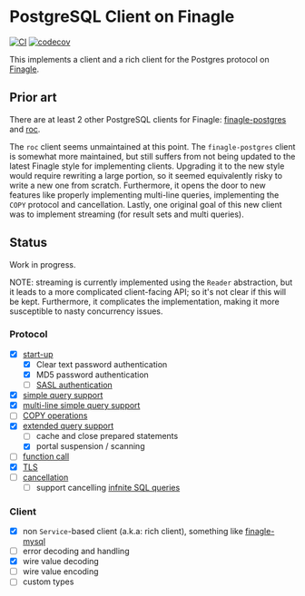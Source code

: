 # PostgreSQL Client on Finagle

[![CI](https://github.com/plaflamme/finagle-postgresql/workflows/CI/badge.svg)](https://github.com/plaflamme/finagle-postgresql/actions)
[![codecov](https://codecov.io/gh/plaflamme/finagle-postgresql/branch/master/graph/badge.svg?token=TDHKM1J9TY)](https://codecov.io/gh/plaflamme/finagle-postgresql)

This implements a client and a rich client for the Postgres protocol on [Finagle](https://github.com/twitter/finagle).

## Prior art

There are at least 2 other PostgreSQL clients for Finagle: [finagle-postgres](https://github.com/finagle/finagle-postgres)
and [roc](https://github.com/finagle/roc).

The `roc` client seems unmaintained at this point.
The `finagle-postgres` client is somewhat more maintained, but still suffers from not being updated to the latest
Finagle style for implementing clients. Upgrading it to the new style would require rewriting a large portion,
so it seemed equivalently risky to write a new one from scratch. Furthermore, it opens the door to new features like
properly implementing multi-line queries, implementing the `COPY` protocol and cancellation.
Lastly, one original goal of this new client was to implement streaming (for result sets and multi queries).

## Status

Work in progress.

NOTE: streaming is currently implemented using the `Reader` abstraction, but it leads to a more complicated client-facing API;
so it's not clear if this will be kept. Furthermore, it complicates the implementation, making it more susceptible to
nasty concurrency issues.

### Protocol

- [x] [start-up](https://www.postgresql.org/docs/current/protocol-flow.html#id-1.10.5.7.3)
    - [x] Clear text password authentication
    - [x] MD5 password authentication
    - [ ] [SASL authentication](https://www.postgresql.org/docs/current/sasl-authentication.html)
- [x] [simple query support](https://www.postgresql.org/docs/current/protocol-flow.html#id-1.10.5.7.4)
- [x] [multi-line simple query support](https://www.postgresql.org/docs/current/protocol-flow.html#PROTOCOL-FLOW-MULTI-STATEMENT)
- [ ] [COPY operations](https://www.postgresql.org/docs/current/protocol-flow.html#PROTOCOL-COPY)
- [x] [extended query support](https://www.postgresql.org/docs/current/protocol-flow.html#PROTOCOL-FLOW-EXT-QUERY)
    - [ ] cache and close prepared statements
    - [x] portal suspension / scanning
- [ ] [function call](https://www.postgresql.org/docs/current/protocol-flow.html#id-1.10.5.7.6)
- [x] [TLS](https://www.postgresql.org/docs/current/protocol-flow.html#id-1.10.5.7.11)
- [ ] [cancellation](https://www.postgresql.org/docs/current/protocol-flow.html#id-1.10.5.7.9)
    - [ ] support cancelling [infnite SQL queries](https://www.quora.com/Is-it-possible-to-write-an-SQL-query-that-runs-infinitely)

### Client

- [x] non `Service`-based client (a.k.a: rich client), something like [finagle-mysql](https://github.com/twitter/finagle/blob/develop/finagle-mysql/src/main/scala/com/twitter/finagle/mysql/Client.scala#L66)
- [ ] error decoding and handling
- [x] wire value decoding
- [ ] wire value encoding
- [ ] custom types
